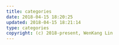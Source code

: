 ```yaml
---
title: categories
date: 2018-04-15 18:20:25
updated: 2018-04-15 18:21:14
type: categories
copyright: (c) 2018-present, WenKang Lin
---
```

